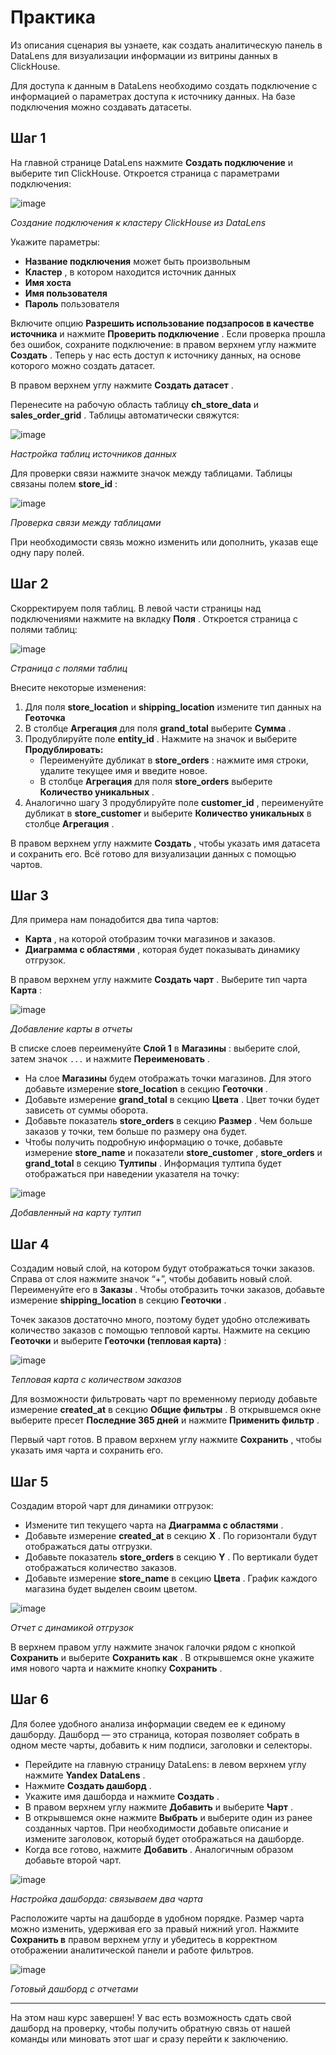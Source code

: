 # Практика

Из описания сценария вы узнаете, как создать аналитическую панель в DataLens для визуализации информации из витрины данных в ClickHouse.

Для доступа к данным в DataLens необходимо создать подключение с информацией о параметрах доступа к источнику данных. На базе подключения можно создавать датасеты.

## **Шаг 1**

На главной странице DataLens нажмите **Создать подключение** и выберите тип ClickHouse. Откроется страница с параметрами подключения:

[]()![image](https://pictures.s3.yandex.net/resources/1692_1656314789.png)

*Создание подключения к кластеру ClickHouse из DataLens*

Укажите параметры:

* **Название подключения** может быть произвольным
* **Кластер** , в котором находится источник данных
* **Имя хоста**
* **Имя пользователя**
* **Пароль** пользователя

Включите опцию **Разрешить использование подзапросов в качестве источника** и нажмите  **Проверить подключение** . Если проверка прошла без ошибок, сохраните подключение: в правом верхнем углу нажмите  **Создать** . Теперь у нас есть доступ к источнику данных, на основе которого можно создать датасет.

В правом верхнем углу нажмите  **Создать датасет** .

Перенесите на рабочую область таблицу **ch_store_data** и  **sales_order_grid** . Таблицы автоматически свяжутся:

[]()![image](https://pictures.s3.yandex.net/resources/2443243_1656314771.png)

*Настройка таблиц источников данных*

Для проверки связи нажмите значок между таблицами. Таблицы связаны полем  **store_id** :

[]()![image](https://pictures.s3.yandex.net/resources/418418_1656314839.png)

*Проверка связи между таблицами*

При необходимости связь можно изменить или дополнить, указав еще одну пару полей.

## **Шаг 2**

Скорректируем поля таблиц. В левой части страницы над подключениями нажмите на вкладку  **Поля** . Откроется страница с полями таблиц:

[]()![image](https://code.s3.yandex.net/Free%20courses/YCloud_corp/418418.png)

*Страница с полями таблиц*

Внесите некоторые изменения:

1. Для поля **store_location** и **shipping_location** измените тип данных на **Геоточка**
2. В столбце **Агрегация** для поля **grand_total** выберите  **Сумма** .
3. Продублируйте поле  **entity_id** . Нажмите на значок и выберите **Продублировать:**
   * Переименуйте дубликат в  **store_orders** : нажмите имя строки, удалите текущее имя и введите новое.
   * В столбце **Агрегация** для поля **store_orders** выберите  **Количество уникальных** .
4. Аналогично шагу 3 продублируйте поле  **customer_id** , переименуйте дубликат в **store_customer** и выберите **Количество уникальных** в столбце  **Агрегация** .

В правом верхнем углу нажмите  **Создать** , чтобы указать имя датасета и сохранить его. Всё готово для визуализации данных с помощью чартов.

## **Шаг 3**

Для примера нам понадобится два типа чартов:

* **Карта** , на которой отобразим точки магазинов и заказов.
* **Диаграмма с областями** , которая будет показывать динамику отгрузок.

В правом верхнем углу нажмите  **Создать чарт** . Выберите тип чарта  **Карта** :

[]()![image](https://code.s3.yandex.net/Free%20courses/YCloud_corp/520520.png)

*Добавление карты в отчеты*

В списке слоев переименуйте **Слой 1** в  **Магазины** : выберите слой, затем значок `...` и нажмите  **Переименовать** .

* На слое **Магазины** будем отображать точки магазинов. Для этого добавьте измерение **store_location** в секцию  **Геоточки** .
* Добавьте измерение **grand_total** в секцию  **Цвета** . Цвет точки будет зависеть от суммы оборота.
* Добавьте показатель **store_orders** в секцию  **Размер** .  Чем больше заказов у точки, тем больше по размеру она будет.
* Чтобы получить подробную информацию о точке, добавьте измерение **store_name** и показатели  **store_customer** , **store_orders** и **grand_total** в секцию  **Тултипы** . Информация тултипа будет отображаться при наведении указателя на точку:

[]()![image](https://code.s3.yandex.net/Free%20courses/YCloud_corp/612615.png)

*Добавленный на карту тултип*

## **Шаг 4**

Создадим новый слой, на котором будут отображаться точки заказов. Справа от слоя нажмите значок “+”, чтобы добавить новый слой. Переименуйте его в  **Заказы** . Чтобы отобразить точки заказов, добавьте измерение **shipping_location** в секцию  **Геоточки** .

Точек заказов достаточно много, поэтому будет удобно отслеживать количество заказов с помощью тепловой карты. Нажмите на секцию **Геоточки** и выберите  **Геоточки (тепловая карта)** :

[]()![image](https://code.s3.yandex.net/Free%20courses/YCloud_corp/7912.png)

*Тепловая карта с количеством заказов*

Для возможности фильтровать чарт по временному периоду добавьте измерение **created_at** в секцию  **Общие фильтры** . В открывшемся окне выберите пресет **Последние 365 дней** и нажмите  **Применить фильтр** .

Первый чарт готов. В правом верхнем углу нажмите  **Сохранить** , чтобы указать имя чарта и сохранить его.

## **Шаг 5**

Создадим второй чарт для динамики отгрузок:

* Измените тип текущего чарта на  **Диаграмма с областями** .
* Добавьте измерение **created_at** в секцию  **X** . По горизонтали будут отображаться даты отгрузки.
* Добавьте показатель **store_orders** в секцию  **Y** . По вертикали будет отображаться количество заказов.
* Добавьте измерение **store_name** в секцию  **Цвета** . График каждого магазина будет выделен своим цветом.

[]()![image](https://code.s3.yandex.net/Free%20courses/YCloud_corp/8811.png)

*Отчет с динамикой отгрузок*

В верхнем правом углу нажмите значок галочки рядом с кнопкой **Сохранить** и выберите  **Сохранить как** . В открывшемся окне укажите имя нового чарта и нажмите кнопку  **Сохранить** .

## **Шаг 6**

Для более удобного анализа информации сведем ее к единому дашборду. Дашборд — это страница, которая позволяет собрать в одном месте чарты, добавить к ним подписи, заголовки и селекторы.

* Перейдите на главную страницу DataLens: в левом верхнем углу нажмите **Yandex**  **DataLens** .
* Нажмите  **Создать дашборд** .
* Укажите имя дашборда и нажмите  **Создать** .
* В правом верхнем углу нажмите **Добавить** и выберите  **Чарт** .
* В открывшемся окне нажмите **Выбрать** и выберите один из ранее созданных чартов. При необходимости добавьте описание и измените заголовок, который будет отображаться на дашборде.
* Когда все готово, нажмите  **Добавить** . Аналогичным образом добавьте второй чарт.

[]()![image](https://code.s3.yandex.net/Free%20courses/YCloud_corp/9712.png)

*Настройка дашборда: связываем два чарта*

Расположите чарты на дашборде в удобном порядке. Размер чарта можно изменить, удерживая его за правый нижний угол. Нажмите **Сохранить в** правом верхнем углу и убедитесь в корректном отображении аналитической панели и работе фильтров.

[]()![image](https://code.s3.yandex.net/Free%20courses/YCloud_corp/1061.png)

*Готовый дашборд с отчетами*

---

На этом наш курс завершен! У вас есть возможность сдать свой дашборд на проверку, чтобы получить обратную связь от нашей команды или миновать этот шаг и сразу перейти к заключению.
